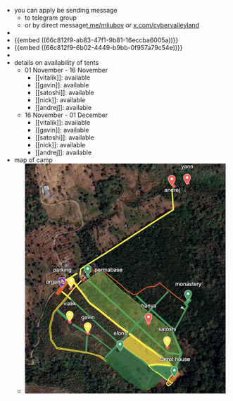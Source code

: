 - you can apply be sending message
	- to telegram group
	- or by direct message[t.me/mliubov](https://t.me/mliubov) or [x.com/cybervalleyland](https://x.com/cybervalleyland)
-
- {{embed ((66c812f9-ab83-47f1-9b81-16eccba6005a))}}
- {{embed ((66c812f9-6b02-4449-b9bb-0f957a79c54e))}}
-
- details on availability of tents
	- 01 November - 16 November
		- [[vitalik]]: available
		- [[gavin]]: available
		- [[satoshi]]: available
		- [[nick]]: available
		- [[andrej]]: available
	- 16 November - 01 December
		- [[vitalik]]: available
		- [[gavin]]: available
		- [[satoshi]]: available
		- [[nick]]: available
		- [[andrej]]: available
- map of camp
	- ![image.png](../assets/image_1725853719659_0.png)